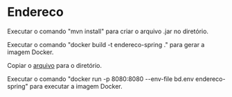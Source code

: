 # Endereco

Executar o comando "mvn install" para criar o arquivo .jar no diretório.

Executar o comando "docker build -t endereco-spring ." para gerar a imagem Docker.

Copiar o [arquivo](https://github.com/Petz-Maickeen/Documentacao/blob/main/Script%20Docker%20Compose/bd.env) para o diretório.

Executar o comando "docker run -p 8080:8080 --env-file bd.env endereco-spring" para executar a imagem Docker.
